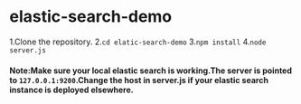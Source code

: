 # elastic-search-demo
1.Clone the repository.
2.`cd elatic-search-demo`
3.`npm install`
4.`node server.js`

#### Note:Make sure your local elastic search is working.The server is pointed to `127.0.0.1:9200`.Change the host in server.js if your elastic search instance is deployed elsewhere.
